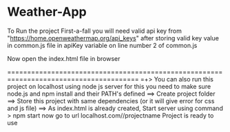 # Weather-App

To Run the project First-a-fall you will need valid api key from 
"https://home.openweathermap.org/api_keys"
after storing valid key value in common.js file in apiKey variable on line number 2 of common.js

Now open the index.html file in browser

=======================================================================================
=+> You can also run this project on localhost using node js server
    for this you need to make sure node.js and npm install and their PATH's defined
==> Create project folder
==> Store this project with same dependencies (or it will give error for css and js file)
==> As index.html is already created, Start server using command
    > npm start
   now go to url localhost.com/<port-number>/projectname
   Project is ready to use
